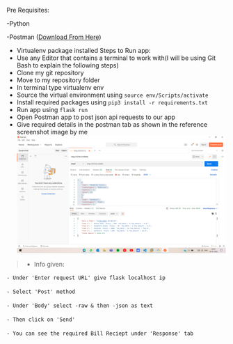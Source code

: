 Pre Requisites:

  -Python
  
  -Postman ([Download From Here](https://www.postman.com/downloads/))
  - Virtualenv package installed
Steps to Run app:
  - Use any Editor that contains a terminal to work with(I will be using Git Bash to explain the following steps)
  - Clone my git repository
  - Move to my repository folder
  - In terminal type virtualenv env
  - Source the virtual environment using `source env/Scripts/activate`
  - Install required packages using `pip3 install -r requirements.txt`
  - Run app using `flask run`
  - Open Postman app to post json api requests to our app
  - Give required details in the postman tab as shown in the reference screenshot image by me
  ![Reference Screenshot](https://github.com/JaneethReddy/AntStack-API-Request-Bill/blob/2afbc32515613be47d71b50500c27dc9ad3415eb/Screenshot%20(186).png)
  >- Info given:
  >
    - Under 'Enter request URL' give flask localhost ip
    
    - Select 'Post' method
    
    - Under 'Body' select -raw & then -json as text
    
    - Then click on 'Send'
    
    - You can see the required Bill Reciept under 'Response' tab
  
